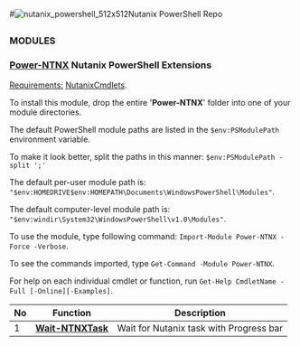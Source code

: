 #![nutanix_powershell_512x512](https://user-images.githubusercontent.com/6964549/39462720-19304898-4d1c-11e8-928b-3fcd0d3e2b9f.png)Nutanix PowerShell Repo

##
### MODULES

### [<ins>Power-NTNX</ins>](https://github.com/rgel/Nutanix/tree/master/Power-NTNX) Nutanix PowerShell Extensions

<ins>Requirements:</ins> [NutanixCmdlets](https://portal.nutanix.com/#/page/docs/details?targetId=API_Ref-Acr_v4_6:man_ps_cmdlets_install_r.html).

To install this module, drop the entire '<b>Power-NTNX</b>' folder into one of your module directories.

The default PowerShell module paths are listed in the `$env:PSModulePath` environment variable.

To make it look better, split the paths in this manner: `$env:PSModulePath -split ';'`

The default per-user module path is: `"$env:HOMEDRIVE$env:HOMEPATH\Documents\WindowsPowerShell\Modules"`.

The default computer-level module path is: `"$env:windir\System32\WindowsPowerShell\v1.0\Modules"`.

To use the module, type following command: `Import-Module Power-NTNX -Force -Verbose`.

To see the commands imported, type `Get-Command -Module Power-NTNX`.

For help on each individual cmdlet or function, run `Get-Help CmdletName -Full [-Online][-Examples]`.

|No|Function|Description|
|----|----|----|
|1|[<b>Wait-NTNXTask</b>](https://ps1code.com)|Wait for Nutanix task with Progress bar|
